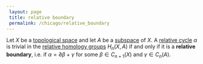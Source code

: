 ```yaml
---
 layout: page
 title: relative boundary
 permalink: /chicago/relative_boundary
---
```

Let $X$ be a [topological space](https://defsmath.github.io/DefsMath/topological_space) and let $A$ be a [subspace](https://defsmath.github.io/DefsMath/subspace_topology) of $X$. A [relative cycle](https://defsmath.github.io/DefsMath/relative_cycle) $\alpha$ is trivial in the [relative homology groups](https://defsmath.github.io/DefsMath/relative_homology_groups) $H_n(X,A)$ if and only if it is a **relative boundary**, i.e. if $\alpha = \partial\beta + \gamma$ for some $\beta\in C_{n+1}(X)$ and $\gamma\in C_n(A)$.

